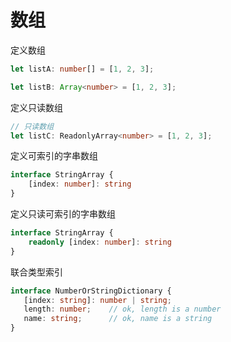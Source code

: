 # 数组

定义数组

```ts
let listA: number[] = [1, 2, 3];

let listB: Array<number> = [1, 2, 3];
```

定义只读数组

```ts
// 只读数组
let listC: ReadonlyArray<number> = [1, 2, 3];
```

定义可索引的字串数组

```ts
interface StringArray {
    [index: number]: string
}
```


定义只读可索引的字串数组

```ts
interface StringArray {
    readonly [index: number]: string
}
```


联合类型索引

```ts
interface NumberOrStringDictionary {
   [index: string]: number | string;
   length: number;    // ok, length is a number
   name: string;      // ok, name is a string
}
```
